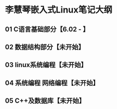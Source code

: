 # 李慧琴嵌入式Linux笔记大纲

## 01 C语言基础部分【6.02 - 】

## 02 数据结构部分【未开始】

## 03 linux系统编程【未开始】

## 04 系统编程 网络编程【未开始】

## 05 C++及数据库【未开始】